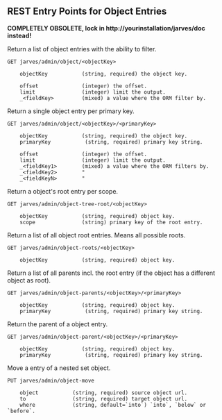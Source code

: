 
## REST Entry Points for Object Entries ##

**COMPLETELY OBSOLETE, lock in http://yourinstallation/jarves/doc instead!**

Return a list of object entries with the ability to filter.

    GET jarves/admin/object/<objectKey>

        objectKey           (string, required) the object key.

        offset              (integer) the offset.
        limit               (integer) limit the output.
        _<fieldKey>         (mixed) a value where the ORM filter by.


Return a single object entry per primary key.

    GET jarves/admin/object/<objectKey>/<primaryKey>

        objectKey           (string, required) the object key.
        primaryKey           (string, required) primary key string.

        offset              (integer) the offset.
        limit               (integer) limit the output.
        _<fieldKey1>        (mixed) a value where the ORM filters by.
        _<fieldKey2>        "
        _<fieldKeyN>        "


Return a object's root entry per scope.

    GET jarves/admin/object-tree-root/<objectKey>

        objectKey           (string, required) object key.
        scope               (string) primary key of the root entry.


Return a list of all object root entries. Means all possible roots.

    GET jarves/admin/object-roots/<objectKey>

        objectKey           (string, required) object key.


Return a list of all parents incl. the root entry (if the object has a different object as root).

    GET jarves/admin/object-parents/<objectKey>/<primaryKey>

        objectKey           (string, required) object key.
        primaryKey           (string, required) primary key string.

Return the parent of a object entry.

    GET jarves/admin/object-parent/<objectKey>/<primaryKey>

        objectKey           (string, required) object key.
        primaryKey           (string, required) primary key string.




Move a entry of a nested set object.

    PUT jarves/admin/object-move

        object           (string, required) source object url.
        to               (string, required) target object url.
        where            (string, default=`into`) `into`, `below` or `before`.


